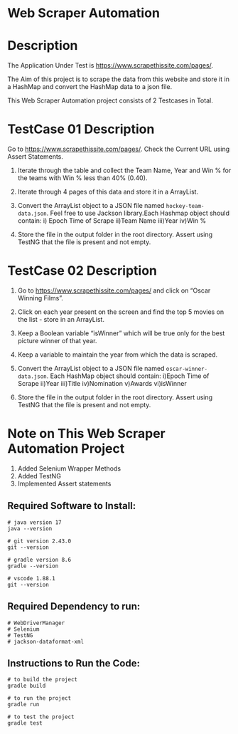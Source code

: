 # Web Scraper Automation

# Description
The Application Under Test is https://www.scrapethissite.com/pages/.

The Aim of this project is to scrape the data from this website and store it in a HashMap and convert the HashMap data to a json file.

This Web Scraper Automation project consists of 2 Testcases in Total.

# TestCase 01 Description
Go to https://www.scrapethissite.com/pages/.  Check the Current URL using Assert Statements.

1. Iterate through the table and collect the Team Name, Year and Win % for the teams with Win % less than 40% (0.40).

2. Iterate through 4 pages of this data and store it in a ArrayList<HashMap>.

3. Convert the ArrayList<HashMap> object to a JSON file named `hockey-team-data.json`. Feel free to use Jackson library.Each Hashmap object should contain: 
i) Epoch Time of Scrape
ii)Team Name
iii)Year
iv)Win %

4. Store the file in the output folder in the root directory. Assert using TestNG that the file is present and not empty.

# TestCase 02 Description
1. Go to https://www.scrapethissite.com/pages/ and click on  “Oscar Winning Films”.

2. Click on each year present on the screen and find the top 5 movies on the list - store in an ArrayList<HashMap>. 

3. Keep a Boolean variable “isWinner” which will be true only for the best picture winner of that year.

4. Keep a variable to maintain the year from which the data is scraped.

5. Convert the ArrayList<HashMap> object to a JSON file named `oscar-winner-data.json`. Each HashMap object should contain:
i)Epoch Time of Scrape
ii)Year
iii)Title
iv)Nomination
v)Awards
vi)isWinner

6. Store the file in the output folder in the root directory. Assert using TestNG that the file is present and not empty.

# Note on This Web Scraper Automation Project
1. Added Selenium Wrapper Methods
2. Added TestNG
3. Implemented Assert statements

## Required Software to Install:
```
# java version 17
java --version
```
```
# git version 2.43.0
git --version
```
```
# gradle version 8.6
gradle --version
```

```
# vscode 1.88.1
git --version
```
## Required Dependency to run:
```
# WebDriverManager
# Selenium
# TestNG
# jackson-dataformat-xml
```
## Instructions to Run the Code:
```
# to build the project
gradle build
```

```
# to run the project
gradle run
```

```
# to test the project
gradle test
```